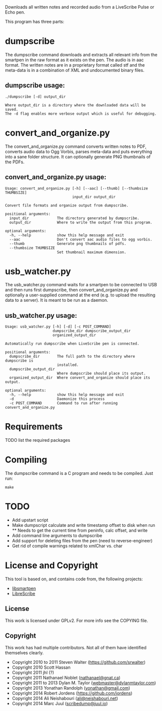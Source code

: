 
Downloads all written notes and recorded audio from a LiveScribe Pulse or Echo pen.

This program has three parts:
 
# dumpscribe

The dumpscribe command downloads and extracts all relevant info from the smartpen in the raw format as it exists on the pen. The audio is in aac format. The written notes are in a proprietary format called stf and the meta-data is in a combination of XML and undocumented binary files.

## dumpscribe usage: 

```
./dumpscribe [-d] output_dir

Where output_dir is a directory where the downloaded data will be saved.
The -d flag enables more verbose output which is useful for debugging.
```

# convert_and_organize.py

The convert_and_organize.py command converts written notes to PDF, converts audio data to Ogg Vorbis, parses meta-data and puts everything into a sane folder structure. It can optionally generate PNG thumbnails of the PDFs.

## convert_and_organize.py usage:

```
Usage: convert_and_organize.py [-h] [--aac] [--thumb] [--thumbsize THUMBSIZE]
                               input_dir output_dir

Convert file formats and organize output from dumpscribe.

positional arguments:
  input_dir             The directory generated by dumpscribe.
  output_dir            Where to write the output from this program.

optional arguments:
  -h, --help            show this help message and exit
  --aac                 Don't convert aac audio files to ogg vorbis.
  --thumb               Generate png thumbnails of pdfs.
  --thumbsize THUMBSIZE
                        Set thumbnail maximum dimension.
```

# usb_watcher.py

The usb_watcher.py command waits for a smartpen to be connected to USB and then runs first dumpscribe, then convert_and_organize.py and optionally a user-supplied command at the end (e.g. to upload the resulting data to a server). It is meant to be run as a daemon.

## usb_watcher.py usage:

```
Usage: usb_watcher.py [-h] [-d] [-c POST_COMMAND]
                      dumpscribe_dir dumpscribe_output_dir
                      organized_output_dir

Automatically run dumpscribe when LiveScribe pen is connected.

positional arguments:
  dumpscribe_dir        The full path to the directory where dumpscribe is
                        installed.
  dumpscribe_output_dir
                        Where dumpscribe should place its output.
  organized_output_dir  Where convert_and_organize should place its output.

optional arguments:
  -h, --help            show this help message and exit
  -d                    Daemonize this process
  -c POST_COMMAND       Command to run after running convert_and_organize.py
```

# Requirements

TODO list the required packages

# Compiling

The dumpscribe command is a C program and needs to be compiled. Just run:

```
make
```

# TODO

* Add upstart script
* Make dumpscript calculate and write timestamp offset to disk when run
** Needs to get the current time from peninfo, calc offset, and write
* Add command line arguments to dumpscribe
* Add support for deleting files from the pen (need to reverse-engineer)
* Get rid of compile warnings related to xmlChar vs. char

# License and Copyright

This tool is based on, and contains code from, the following projects:

* [libsmartpen](https://github.com/srwalter/libsmartpen)
* [LibreScribe](https://github.com/dylanmtaylor/LibreScribe)

## License

This work is licensed under GPLv2. For more info see the COPYING file.

## Copyright

This work has had multiple contributors. Not all of them have identified themselves clearly.

* Copyright 2010 to 2011 Steven Walter (https://github.com/srwalter)
* Copyright 2010 Scott Hassan
* Copyright 2011 jhl (?)
* Copyright 2011 Nathanael Noblet (nathanael@gnat.ca)
* Copyright 2011 to 2013 Dylan M. Taylor (webmaster@dylanmtaylor.com)
* Copyright 2013 Yonathan Randolph (yonathan@gmail.com) 
* Copyright 2014 Robert Jordens (https://github.com/jordens)
* Copyright 2014 Ali Neishabouri (ali@neishabouri.net)
* Copyright 2014 Marc Juul (scribedump@juul.io)
